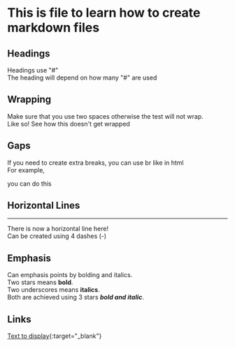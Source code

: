 # This is file to learn how to create markdown files #

## Headings ##

Headings use "#"  
The heading will depend on how many "#" are used

## Wrapping ##

Make sure that you use two spaces otherwise the test will not wrap.  
Like so!
See how this doesn't get wrapped

## Gaps ##

If you  need to create extra breaks, you can use br like in html  
For example,
<br>

you can do this

## Horizontal Lines ##

----
There is now a horizontal line here!  
Can be created using 4 dashes (-)

## Emphasis ## 

Can emphasis points by bolding and italics.  
Two stars means **bold**.  
Two underscores means __italics__.  
Both are achieved using 3 stars ***bold and italic***.

## Links ##
[Text to display](https://github.com/RoyZhenLongLim/RoyZhenLongLim/blob/master/Markdown%20Practise/markdown_practise.md){:target="_blank"}
